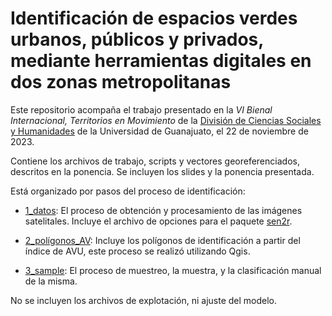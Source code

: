 # Identificación de espacios verdes urbanos, públicos y privados, mediante herramientas digitales en dos zonas metropolitanas



Este repositorio acompaña el trabajo presentado en la *VI Bienal Internacional, Territorios en Movimiento* de la  [División de Ciencias Sociales y Humanidades](http://www.dcsh.ugto.mx/) de la Universidad de Guanajuato, el 22 de noviembre de 2023.



Contiene los archivos de trabajo, scripts y vectores georeferenciados, descritos en la ponencia. Se incluyen los slides y la ponencia presentada. 



Está organizado por pasos del proceso de identificación:



- [1_datos](1_datos/): El proceso de obtención y procesamiento de las imágenes satelitales. Incluye el archivo de opciones para el paquete [sen2r](https://sen2rts.ranghetti.info/).

- [2_polígonos_AV](2_polígonos_AV): Incluye los polígonos de identificación a partir del índice de AVU, este proceso se realizó utilizando Qgis.

- [3_sample](3_sample): El proceso de muestreo, la muestra, y la clasificación manual de la misma.

No se incluyen los archivos de explotación, ni ajuste del modelo. 
